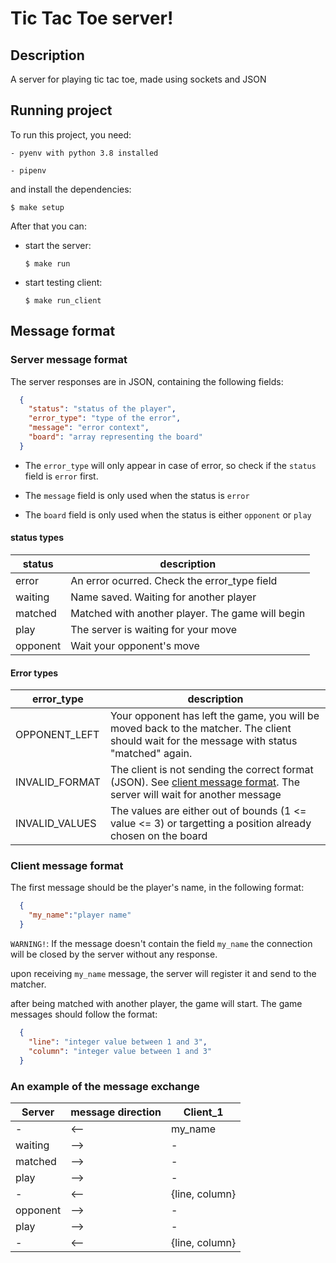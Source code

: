 # Tic Tac Toe server!

## Description

A server for playing tic tac toe, made using sockets and JSON

## Running project

To run this project, you need:

    - pyenv with python 3.8 installed

    - pipenv

and install the dependencies:

    $ make setup
  
After that you can:

* start the server:

      $ make run

* start testing client:

      $ make run_client

## Message format

### Server message format

The server responses are in JSON, containing the following fields:

```json
  {
    "status": "status of the player",
    "error_type": "type of the error",
    "message": "error context",
    "board": "array representing the board"
  }
```

* The `error_type` will only appear in case of error, so check if the `status` field is `error` first.

* The `message` field is only used when the status is `error`

* The `board` field is only used when the status is either `opponent` or `play`

#### status types

| status   |  description                                     |
|----------|--------------------------------------------------|
| error    | An error ocurred. Check the error_type field     |
| waiting  | Name saved. Waiting for another player           |
| matched  | Matched with another player. The game will begin |
| play     | The server is waiting for your move              |
| opponent | Wait your opponent's move                        |


#### Error types

| error_type     |  description                                                                                                                                       |
|----------------|----------------------------------------------------------------------------------------------------------------------------------------------------|
| OPPONENT_LEFT  | Your opponent has left the game, you will be moved back to the matcher. The client should wait for the message with status "matched" again.        |
| INVALID_FORMAT | The client is not sending the correct format (JSON). See [client message format](#client-message-format). The server will wait for another message |
| INVALID_VALUES | The values are either out of bounds (1 <= value <= 3) or targetting a position already chosen on the board |

### Client message format

The first message should be the player's name, in the following format:

```json
  {
    "my_name":"player name"
  }
```

`WARNING!`: If the message doesn't contain the field `my_name` the connection will be closed by the server without any response.

upon receiving `my_name` message, the server will register it and send to the matcher.

after being matched with another player, the game will start. The game messages should follow the format:

```json
  {
    "line": "integer value between 1 and 3",
    "column": "integer value between 1 and 3"
  }
```

### An example of the message exchange

| Server   | message direction | Client_1      |
|----------|-------------------|---------------|
| -        | <--               | my_name       |
| waiting  | -->               | -             |
| matched  | -->               | -             |
| play     | -->               | -             |
| -        | <--               | {line, column} |
| opponent | -->               | -             |
| play     | -->               | -             |
| -        | <--               | {line, column} |